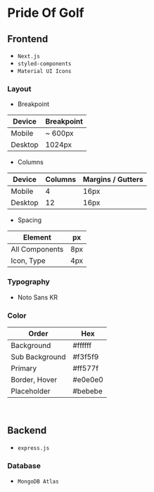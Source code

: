 # Pride Of Golf

## Frontend

- `Next.js`
- `styled-components`
- `Material UI Icons`

### Layout

- Breakpoint

| Device  | Breakpoint |
| ------- | ---------- |
| Mobile  | ~ 600px    |
| Desktop | 1024px     |

- Columns

| Device  | Columns | Margins / Gutters |
| ------- | ------- | ----------------- |
| Mobile  | 4       | 16px              |
| Desktop | 12      | 16px              |

- Spacing

| Element        | px  |
| -------------- | --- |
| All Components | 8px |
| Icon, Type     | 4px |

### Typography

- Noto Sans KR

### Color

| Order          | Hex     |
| -------------- | ------- |
| Background     | #ffffff |
| Sub Background | #f3f5f9 |
| Primary        | #ff577f |
| Border, Hover  | #e0e0e0 |
| Placeholder    | #bebebe |

<br>

## Backend

- `express.js`

### Database

- `MongoDB Atlas`
